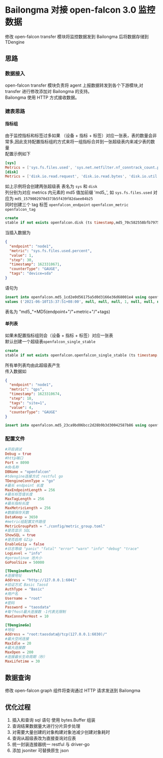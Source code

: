 # Bailongma 对接 open-falcon 3.0 监控数据

修改 open-falcon transfer 模块将监控数据发到 Bailongma 后将数据存储到 TDengine

## 思路

### 数据接入

open-falcon transfer 模块负责将 agent 上报数据转发到各个下游模块,对 transfer 进行修改添加对 Bailongma 的支持。  
Bailongma 使用 HTTP 方式接收数据。

### 建表思路

#### 指标组

由于监控指标和标签过多如果 （设备 + 指标 + 标签）对应一张表，表的数量会非常多,因此支持配置指标组的方式来将一组指标合并到一张超级表内来减少表的数量  
配置示例如下

```toml
[sys]
Metrics = ['sys.fs.files.used', 'sys.net.netfilter.nf_conntrack_count.percent', 'sys.fs.files.max', 'sys.fs.files.used.percent', 'sys.ps.process.total', 'sys.net.netfilter.nf_conntrack_count', 'sys.fs.files.free', 'sys.net.netfilter.nf_conntrack_max', 'sys.ps.entity.total']
[disk]
Metrics = ['disk.io.read.request', 'disk.io.read.bytes', 'disk.io.util', 'disk.io.write.request', 'disk.io.svctm', 'disk.io.write.bytes', 'disk.io.avgqu_sz', 'disk.io.avgrq_sz', 'disk.io.await']
```

如上示例将会创建两张超级表 表名为 `sys` 和 `disk`  
列分别为对应 metrics 内元素的 md5 值加前缀 'md5_', 如 `sys.fs.files.used` 对应为 `md5_1579002970d373b5f439f82daee04b25`  
同时创建三个 tag 标签 `openfalcon_endpoint` `openfalcon_metric` `openfalcon_tag`

```sql
create
stable if not exists openfalcon.disk (ts timestamp,md5_70c582558bfb79754de258207fff45cb DOUBLE,md5_b103d7f8adf11867ebc77dfd8f064fdb DOUBLE,md5_6eebf4677cd4c079bd8701286eefc65b DOUBLE,md5_c52946e5ded5735d27e1bb38d4d6158e DOUBLE,md5_6b07e8c602cc488dab0cae5f6b8645a9 DOUBLE,md5_ae318eb8e0d9c733f3b19d5614047821 DOUBLE,md5_b738cdd339e014a1ea70917ee736edfd DOUBLE,md5_ffd35e17c160c08ae2c5fa4a876a7e04 DOUBLE,md5_e78a3b28c9c9706c205707235781a0ee DOUBLE) tags (openfalcon_endpoint NCHAR(256),openfalcon_metric NCHAR(256),openfalcon_tag NCHAR(256))
```

当插入数据为

```json
{
  "endpoint": "node1",
  "metric": "sys.fs.files.used.percent",
  "value": 1,
  "step": 30,
  "timestamp": 1623310671,
  "counterType": "GAUGE",
  "tags": "device=sda"
}
```

语句为

```sql
insert into openfalcon.md5_1cd2e0d56175a5d0d3166e36d68001e4 using openfalcon.sys tags ('node1','sys','device=sda')
values ('2021-06-10T15:37:51+08:00', null, null, null, 1, null, null, null, null, null)
```

表名为 "md5_"+MD5(endpoint+"/"+metric+"/"+tags)

#### 单列表

如果未配置指标组则会（设备 + 指标 + 标签）对应一张表  
默认创建一个超级表`openfalcon_single_stable`

```sql
create
stable if not exists openfalcon.openfalcon_single_stable (ts timestamp,value DOUBLE) tags (openfalcon_endpoint NCHAR(256),openfalcon_metric NCHAR(256),openfalcon_tag NCHAR(256))
```

所有单列表均由此超级表产生  
传入数据如

```json
{
  "endpoint": "node1",
  "metric": "qps",
  "timestamp": 1623310674,
  "step": 10,
  "tags": "site=1",
  "value": 4,
  "counterType": "GAUGE"
}
```

```sql
insert into openfalcon.md5_23ca9bd06bcc2d28b9b3d30042587b86 using openfalcon.openfalcon_single_stable tags ('node1','qps','site=1') values ('2021-06-10T15:37:54+08:00',4.000000)
```

### 配置文件
```toml
#开启调试
Debug = true
#http端口
Port = 8090
#db名称
DBName = "openfalcon"
#tdengine连接方式 restful go
TDengineConnType = "go"
#最长 endpoint 长度
MaxEndpointLength = 256
#最长标签值长度
MaxTagLength = 256
#最长指标长度
MaxMetricLength = 256
#数据保存天数
DataKeep = 3650
#metric组配置文件路径
MetricGroupPath = "./config/metric_group.toml"
#是否显示 SQL
ShowSQL = true
#是否启用 GZip
EnableGzip = false
#日志等级 "panic" "fatal" "error" "warn" "info" "debug" "trace"
LogLevel = "info"
#goroutinue 池大小
GoPoolSize = 50000

[TDengineRestful]
#连接地址
Address = "http://127.0.0.1:6041"
#验证方式 Basic Taosd
AuthType = "Basic"
#用户名
Username = "root"
#密码
Password = "taosdata"
#每个host最大连接数 -1代表无限制
MaxConnsPerHost = 10

[TDengineGo]
#地址
Address = "root:taosdata@/tcp(127.0.0.1:6030)/"
#最大空闲连接
MaxIdle = 20
#最大连接数
MaxOpen = 200
#连接最长生命周期（秒）
MaxLifetime = 30
```


## 数据查询
修改 open-falcon graph 组件将查询通过 HTTP 请求发送到 Bailongma 

## 优化过程
1. 插入和查询 sql 语句 使用 bytes.Buffer 组装
2. 查询结果数据量大进行分片异步处理
3. 对需要大量创建的对象构建对象池减少创建对象耗时
4. 查询从超级表改为直接查询对应表
5. 统一封装连接器统一 restful 与 driver-go
6. 添加 jsoniter 可替换原生 json
